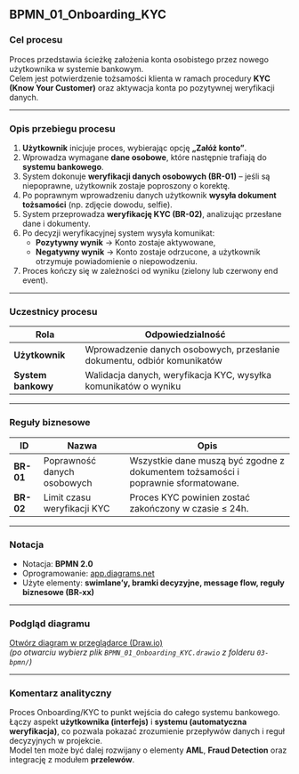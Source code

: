 ##  BPMN_01_Onboarding_KYC

###  Cel procesu
Proces przedstawia ścieżkę założenia konta osobistego przez nowego użytkownika w systemie bankowym.  
Celem jest potwierdzenie tożsamości klienta w ramach procedury **KYC (Know Your Customer)** oraz aktywacja konta po pozytywnej weryfikacji danych.

---

###  Opis przebiegu procesu

1. **Użytkownik** inicjuje proces, wybierając opcję **„Załóż konto”**.  
2. Wprowadza wymagane **dane osobowe**, które następnie trafiają do **systemu bankowego**.  
3. System dokonuje **weryfikacji danych osobowych (BR-01)** – jeśli są niepoprawne, użytkownik zostaje poproszony o korektę.  
4. Po poprawnym wprowadzeniu danych użytkownik **wysyła dokument tożsamości** (np. zdjęcie dowodu, selfie).  
5. System przeprowadza **weryfikację KYC (BR-02)**, analizując przesłane dane i dokumenty.  
6. Po decyzji weryfikacyjnej system wysyła komunikat:  
   - **Pozytywny wynik** → Konto zostaje aktywowane,  
   - **Negatywny wynik** → Konto zostaje odrzucone, a użytkownik otrzymuje powiadomienie o niepowodzeniu.  
7. Proces kończy się w zależności od wyniku (zielony lub czerwony end event).

---

###  Uczestnicy procesu
| Rola | Odpowiedzialność |
|------|------------------|
|  **Użytkownik** | Wprowadzenie danych osobowych, przesłanie dokumentu, odbiór komunikatów |
|  **System bankowy** | Walidacja danych, weryfikacja KYC, wysyłka komunikatów o wyniku |

---

###  Reguły biznesowe
| ID | Nazwa | Opis |
|----|--------|------|
| **BR-01** | Poprawność danych osobowych | Wszystkie dane muszą być zgodne z dokumentem tożsamości i poprawnie sformatowane. |
| **BR-02** | Limit czasu weryfikacji KYC | Proces KYC powinien zostać zakończony w czasie ≤ 24h. |

---

###  Notacja
- Notacja: **BPMN 2.0**  
- Oprogramowanie: [app.diagrams.net](https://app.diagrams.net/)  
- Użyte elementy: **swimlane’y, bramki decyzyjne, message flow, reguły biznesowe (BR-xx)**  

---

###  Podgląd diagramu
 [Otwórz diagram w przeglądarce (Draw.io)](https://app.diagrams.net/?src=about)  
*(po otwarciu wybierz plik `BPMN_01_Onboarding_KYC.drawio` z folderu `03-bpmn/`)*

---

###  Komentarz analityczny
Proces Onboarding/KYC to punkt wejścia do całego systemu bankowego.  
Łączy aspekt **użytkownika (interfejs)** i **systemu (automatyczna weryfikacja)**, co pozwala pokazać zrozumienie przepływów danych i reguł decyzyjnych w projekcie.  
Model ten może być dalej rozwijany o elementy **AML**, **Fraud Detection** oraz integrację z modułem **przelewów**.
